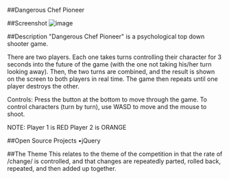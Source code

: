 ##Dangerous Chef Pioneer

##Screenshot
![image](http://i.imgur.com/NiVFTu3.png)

##Description
"Dangerous Chef Pioneer" is a psychological top down shooter game.

There are two players. Each one takes turns controlling their character for 3 seconds into the future of the game (with the one not taking his/her turn looking away). Then, the two turns are combined, and the result is shown on the screen to both players in real time. The game then repeats until one player destroys the other.

Controls:
Press the button at the bottom to move through the game.
To control characters (turn by turn), use WASD to move and the mouse to shoot.

NOTE:
Player 1 is RED
Player 2 is ORANGE

##Open Source Projects
•jQuery

##The Theme
This relates to the theme of the competition in that the rate of /change/ is controlled, and that changes are repeatedly parted, rolled back, repeated, and then added up together.
